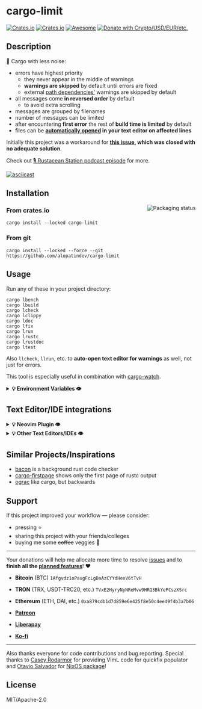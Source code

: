 # cargo-limit
[![Crates.io](https://img.shields.io/crates/v/cargo-limit)](https://crates.io/crates/cargo-limit)
[![Crates.io](https://img.shields.io/crates/d/cargo-limit)](https://crates.io/crates/cargo-limit)
[![Awesome](https://camo.githubusercontent.com/13c4e50d88df7178ae1882a203ed57b641674f94/68747470733a2f2f63646e2e7261776769742e636f6d2f73696e647265736f726875732f617765736f6d652f643733303566333864323966656437386661383536353265336136336531353464643865383832392f6d656469612f62616467652e737667)](https://github.com/rust-unofficial/awesome-rust#build-system)
[![Donate with Crypto/USD/EUR/etc.](https://img.shields.io/badge/%E2%99%A1_Donate-Crypto_or_%24%2F%E2%82%AC%2Fetc.-97ca00)](#Support)
## Description

🚀 Cargo with less noise:
- errors have highest priority
    - they never appear in the middle of warnings
    - **warnings are skipped** by default until errors are fixed
    - external [path dependencies'](https://doc.rust-lang.org/cargo/reference/specifying-dependencies.html#specifying-path-dependencies) warnings are skipped by default
- all messages come **in reversed order** by default
    - to avoid extra scrolling
- messages are grouped by filenames
- number of messages can be limited
- after encountering **first error** the rest of **build time is limited** by default
- files can be **[automatically opened](#text-editoride-integrations) in your text editor on affected lines**

Initially this project was a workaround for **[this issue](https://github.com/rust-lang/rust/issues/27189), which was closed with no adequate solution**.

Check out [🎙️  Rustacean Station podcast episode](https://rustacean-station.org/episode/alexander-lopatin/) for more.

[![asciicast](https://gist.githubusercontent.com/alopatindev/2376b843dffef8d1a3af7ef44aef67be/raw/bfa15c2221cb5be128857068dd786374f9f6f186/cargo-limit-demo.svg)](https://asciinema.org/a/441673)

## Installation

<a href="https://repology.org/project/cargo-limit/versions"><img align="right" src="https://repology.org/badge/vertical-allrepos/cargo-limit.svg" alt="Packaging status"></a>

### From crates.io
```
cargo install --locked cargo-limit
```

### From git
```
cargo install --locked --force --git https://github.com/alopatindev/cargo-limit
```

## Usage
Run any of these in your project directory:
```
cargo lbench
cargo lbuild
cargo lcheck
cargo lclippy
cargo ldoc
cargo lfix
cargo lrun
cargo lrustc
cargo lrustdoc
cargo ltest
```

Also `llcheck`, `llrun`, etc. to **auto-open text editor for warnings** as well, not just for errors.

This tool is especially useful in combination with [cargo-watch](https://crates.io/crates/cargo-watch).

<details>
<summary><b>💡 Environment Variables 👁️</b></summary>
<p>

### CARGO_MSG_LIMIT
- limit compiler messages number
- `0` means no limit, which is default

### CARGO_TIME_LIMIT
- `cargo` execution time limit in seconds after encountering first compiling error
- `1` is default
- `0` means no limit

### CARGO_ASC
- show compiler messages in ascending order
- `false` is default

### CARGO_FORCE_WARN
- show warnings even if errors still exist
- `false` is default

### CARGO_DEPS_WARN
- show external path dependencies' warnings
- `false` is default

### CARGO_EDITOR
- opens affected files in external app
    - see [neovim integration](#text-editoride-integrations)
- empty (`""`) means don't run external app
- `"_cargo-limit-open-in-nvim"` is default

</p>
</details>

## Text Editor/IDE integrations
<details>
<summary><b>💡 Neovim Plugin 👁️</b></summary>
<p>

Requires `nvim >= 0.7.0` and `git` to be installed.

This plugin is [LSP](https://microsoft.github.io/language-server-protocol/)-independent, **it will keep working even when [rust-analyzer](https://rust-analyzer.github.io/) fails**!

### Using **[vim-plug](https://github.com/junegunn/vim-plug#neovim):**
```viml
Plug 'alopatindev/cargo-limit', { 'do': 'cargo install --locked cargo-limit nvim-send' }
```

and run
```bash
nvim +PlugInstall +UpdateRemotePlugins +qa
```

<details>
<summary><b>💡 Using other Neovim Plugin Managers 👁️</b></summary>
<p>

### Using [lazy.nvim](https://github.com/folke/lazy.nvim)
```lua
{ 'alopatindev/cargo-limit', build = 'cargo install --locked cargo-limit nvim-send' },
```

and run
```bash
nvim --headless "+Lazy! sync" +qa
```

### [paq-nvim](https://github.com/savq/paq-nvim):
```lua
{ 'alopatindev/cargo-limit', build = ':!cargo install --locked cargo-limit nvim-send' },
```

and run
```bash
nvim +PaqSync +qa
```

### Using [packer.nvim](https://github.com/wbthomason/packer.nvim):
```lua
{ use 'alopatindev/cargo-limit', run = ':!cargo install --locked cargo-limit nvim-send' }
```

and run
```bash
nvim +PackerUpdate +qa
```

### Using [dein](https://github.com/Shougo/dein.vim):
```viml
call dein#add('alopatindev/cargo-limit', { 'rev': 'master', 'hook_post_update': '!cargo install --locked cargo-limit nvim-send' })
```

and run
```bash
nvim --cmd '!call dein#install()'
```

</p>
</details>

### Optionally: F2 to save, F2 again to jump to next affected line
```viml
fun! SaveAllFilesOrOpenNextLocation()
  let l:all_files_are_saved = 1
  for i in getbufinfo({'bufmodified': 1})
    if i.name != ''
      let l:all_files_are_saved = 0
      break
    endif
  endfor

  if l:all_files_are_saved
    if exists('*CargoLimitOpenNextLocation')
      call g:CargoLimitOpenNextLocation()
    endif
  else
    execute 'wa'
  endif
endfunction

nmap <F2> :call SaveAllFilesOrOpenNextLocation()<cr>
vmap <F2> <esc>:call SaveAllFilesOrOpenNextLocation()<cr>v
imap <F2> <esc>:call SaveAllFilesOrOpenNextLocation()<cr>i
```

<details>
<summary><b>💡 Test the plugin! 👁️</b></summary>
<p>

1. Open two terminals (or tmux windows, etc.)
2. `cd your/project/directory` in both of them
3. Run `nvim` in one of them
4. Run `cargo lrun` in the other
5. In case of compiling errors `nvim` opens new or existing tabs with the files on affected lines and columns
6. Fix the error, save the file and `nvim` will jump to the next error location
7. `cargo llrun` (`cargo llcheck`, etc.) will open them in case of warnings as well.

</p>
</details>

<details>
<summary><b>⚠️ Known Limitations! 👁️</b></summary>
<p>

### 1. Auto-jumps work only if
- current **mode is normal**
- current buffer is either **empty or contains some existing and unmodified** (saved) file

This is by design, in order to **not disrupt** from active text editing or file navigation process.

Also auto-jump may not happen to affected line that supposed to be **already modified/fixed** (until you rerun `cargo ll{check,run,etc.}`).

### 2. Before running `nvim`: Current Directory should be Project (sub)directory
- that's required so **cargo-limit** could [figure out](https://github.com/alopatindev/cargo-limit/issues/30#issuecomment-1219793195) which exact `nvim` instance should be controlled
- only **first `nvim` instance** with current project (sub)directory will be **controlled by cargo-limit**.

</p>
</details>

## Customizations
Add **custom open/update handlers** to your `init.vim` if you want other Neovim behavior.

<details>
<summary><b>💡 See examples! 👁️</b></summary>
<p>

### Open Files in Buffers Instead of Tabs
```viml
fun! g:CargoLimitOpen(editor_data)
  let l:current_file = resolve(expand('%:p'))
  if l:current_file != '' && !filereadable(l:current_file)
    return
  endif
  for location in reverse(a:editor_data.locations)
    let l:path = fnameescape(location.path)
    if mode() == 'n' && &l:modified == 0
      execute 'edit ' . l:path
      call cursor((location.line), (location.column))
    else
      break
    endif
  endfor
endfunction

" called when any affected lines were moved or edited
fun! g:CargoLimitUpdate(editor_data)
  " i.bufnr
  " TODO: exit if current buffer something weird, save current buffer number, update cursor on other buffers, go back to current buffer
endfunction
```

### Populate a QuickFix List
```viml
set errorformat =%f:%l:%c:%m

fun! s:populate_quickfix_list(editor_data)
  let l:winnr = winnr()

  cgetexpr []
  for location in a:editor_data['locations']
    caddexpr location['path'] . ':' . location['line'] . ':' . location['column'] . ':' . location['message']
  endfor

  if empty(a:editor_data['locations'])
    cclose
  else
    copen
  endif

  if l:winnr !=# winnr()
    wincmd p
  endif
endfunction

fun! g:CargoLimitOpen(editor_data)
  call s:populate_quickfix_list(a:editor_data)
endfunction

fun! g:CargoLimitUpdate(editor_data)
  call s:populate_quickfix_list(a:editor_data)
endfunction
```

</p>
</details>

</p>
</details>

<details>
<summary><b>💡 Other Text Editors/IDEs 👁️</b></summary>
<p>

**cargo-limit** can run external app/script and provide affected locations to stdin in the following JSON format:
```json
{
  "protocol_version": "0.0.11",
  "workspace_root": "/full/path/to/project",
  "locations": [
    {
      "path": "/full/path/to/project/file.rs",
      "line": 4,
      "column": 1,
      "message": "unused import: `diagnostic::DiagnosticSpan`",
      "level": "warning"
    }
  ]
}
```

Theoretically this can be used for any text editor or IDE, especially if it supports client/server communication. To do that you need a **wrapper app/script** that parses the `locations` and gives them to the text editor or IDE client.

<details>
<summary><b>💡 Example: Gedit! 👁️</b></summary>
<p>

1. Install [`jq`](https://stedolan.github.io/jq/download/)
2. Create `open-in-gedit.sh`:
```bash
#!/bin/bash

jq --raw-output '.locations |= unique_by(.path) | .locations[] | [
    "gedit",
    .path,
    "+" + (.line | tostring) + ":" + (.column | tostring),
    "&"
] | join(" ")' | bash
```
3. `chmod +x open-in-gedit.sh`
4. Set `CARGO_EDITOR=/path/to/open-in-gedit.sh` environment variable
5. Run `cargo lrun` in your project directory
6. In case of compiling errors `open-in-gedit.sh` will open files in `gedit` on affected lines and columns
7. `cargo llrun` (`cargo llcheck`, etc.) will open them in case of warnings as well.

</p>
</details>

</p>
</details>

## Similar Projects/Inspirations
- [bacon](https://github.com/Canop/bacon) is a background rust code checker
- [cargo-firstpage](https://github.com/cecton/cargo-firstpage) shows only the first page of rustc output
- [ograc](https://gitlab.com/lirnril/ograc) like cargo, but backwards

## Support
If this project improved your workflow — please consider:
- pressing ⭐
- sharing this project with your friends/colleges
- buying me some ~~coffee~~ veggies 🥕

---

Your donations will help me allocate more time to resolve [issues](https://github.com/alopatindev/cargo-limit/issues) and to **finish all the [planned features](https://github.com/alopatindev/cargo-limit/projects/1?fullscreen=true)**! ❤️

- **Bitcoin** (BTC) `1Afgvdz1oPaugFcLgDaAzCYYdHexV6tTvH`

- **TRON** (TRX, USDT-TRC20, etc.) `TVxE2HyryNyNReMvw9HRQ3BkYePCszXSrc`

- **Ethereum** (ETH, DAI, etc.) `0xa879cdb1d7d859e6e425f8e50c4ee49f4b3a7b06`

- **[Patreon](https://www.patreon.com/checkout/alopatindev/9785189)**

- **[Liberapay](https://liberapay.com/alopatindev)**

- **[Ko-fi](https://ko-fi.com/alopatindev)**

---

Also thanks everyone for code contributions and bug reporting. Special thanks to [Casey Rodarmor](https://github.com/casey) for providing VimL code for quickfix populator and [Otavio Salvador](https://github.com/otavio) for [NixOS package](https://search.nixos.org/packages?show=cargo-limit)!

## License
MIT/Apache-2.0
